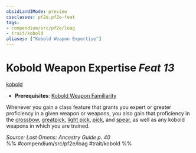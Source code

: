 ```yaml
---
obsidianUIMode: preview
cssclasses: pf2e,pf2e-feat
tags:
- compendium/src/pf2e/loag
- trait/kobold
aliases: ["Kobold Weapon Expertise"]
---
```

# Kobold Weapon Expertise  *Feat 13*  
[kobold](rules/traits/kobold-b1.md "Kobold Ancestry & Heritage Trait")  

- **Prerequisites**: [Kobold Weapon Familiarity](compendium/feats/kobold-weapon-familiarity-loag.md)

Whenever you gain a class feature that grants you expert or greater proficiency in a given weapon or weapons, you also gain that proficiency in the [crossbow](compendium/equipment/items/crossbow.md), [greatpick](compendium/equipment/items/greatpick.md), [light pick](compendium/equipment/items/light-pick.md), [pick](compendium/equipment/items/pick.md), and [spear](compendium/equipment/items/spear.md), as well as any kobold weapons in which you are trained.

*Source: Lost Omens: Ancestry Guide p. 40*  
%% #compendium/src/pf2e/loag #trait/kobold %%